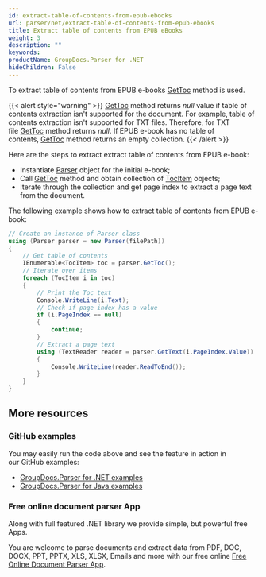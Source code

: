 ```yaml
---
id: extract-table-of-contents-from-epub-ebooks
url: parser/net/extract-table-of-contents-from-epub-ebooks
title: Extract table of contents from EPUB eBooks
weight: 3
description: ""
keywords: 
productName: GroupDocs.Parser for .NET
hideChildren: False
---
```

To extract table of contents from EPUB e-books [GetToc](https://apireference.groupdocs.com/net/parser/groupdocs.parser/parser/methods/gettoc) method is used.

{{< alert style="warning" >}}
[GetToc](https://apireference.groupdocs.com/net/parser/groupdocs.parser/parser/methods/gettoc) method returns *null* value if table of contents extraction isn't supported for the document. For example, table of contents extraction isn't supported for TXT files. Therefore, for TXT file [GetToc](https://apireference.groupdocs.com/net/parser/groupdocs.parser/parser/methods/gettoc) method returns *null*. If EPUB e-book has no table of contents, [GetToc](https://apireference.groupdocs.com/net/parser/groupdocs.parser/parser/methods/gettoc) method returns an empty collection.
{{< /alert >}}

Here are the steps to extract extract table of contents from EPUB e-book:

*   Instantiate [Parser](https://apireference.groupdocs.com/net/parser/groupdocs.parser/parser) object for the initial e-book;
*   Call [GetToc](https://apireference.groupdocs.com/net/parser/groupdocs.parser/parser/methods/gettoc) method and obtain collection of [TocItem](https://apireference.groupdocs.com/net/parser/groupdocs.parser.data/tocitem) objects;
*   Iterate through the collection and get page index to extract a page text from the document.

The following example shows how to extract table of contents from EPUB e-book:

```csharp
// Create an instance of Parser class
using (Parser parser = new Parser(filePath))
{
    // Get table of contents
    IEnumerable<TocItem> toc = parser.GetToc();
    // Iterate over items
    foreach (TocItem i in toc)
    {
        // Print the Toc text
        Console.WriteLine(i.Text);
        // Check if page index has a value
        if (i.PageIndex == null)
        {
            continue;
        }
        // Extract a page text
        using (TextReader reader = parser.GetText(i.PageIndex.Value))
        {
            Console.WriteLine(reader.ReadToEnd());
        }
    }
}
```

## More resources

### GitHub examples

You may easily run the code above and see the feature in action in our GitHub examples:

*   [GroupDocs.Parser for .NET examples](https://github.com/groupdocs-parser/GroupDocs.Parser-for-.NET)    
*   [GroupDocs.Parser for Java examples](https://github.com/groupdocs-parser/GroupDocs.Parser-for-Java)    

### Free online document parser App

Along with full featured .NET library we provide simple, but powerful free Apps.

You are welcome to parse documents and extract data from PDF, DOC, DOCX, PPT, PPTX, XLS, XLSX, Emails and more with our free online [Free Online Document Parser App](https://products.groupdocs.app/parser).